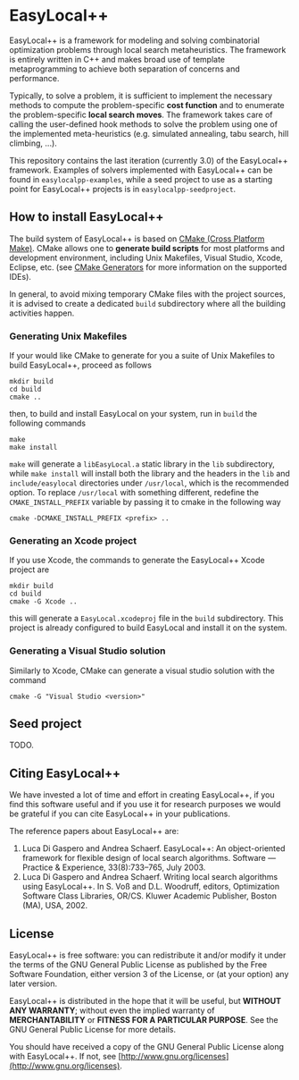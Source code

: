 # EasyLocal++

EasyLocal++ is a framework for modeling and solving combinatorial optimization problems through local search metaheuristics. The framework is entirely written in C++ and makes broad use of template metaprogramming to achieve both separation of concerns and performance. 

Typically, to solve a problem, it is sufficient to implement the necessary methods to compute the problem-specific **cost function** and to enumerate the problem-specific **local search moves**. The framework takes care of calling the user-defined hook methods to solve the problem using one of the implemented meta-heuristics (e.g. simulated annealing, tabu search, hill climbing, ...).

This repository contains the last iteration (currently 3.0) of the EasyLocal++ framework. Examples of solvers implemented with EasyLocal++ can be found in `easylocalpp-examples`, while a seed project to use as a starting point for EasyLocal++ projects is in `easylocalpp-seedproject`.

## How to install EasyLocal++

The build system of EasyLocal++ is based on [CMake (Cross Platform Make)](http://www.cmake.org). CMake allows one to **generate build scripts** for most platforms and development environment, including Unix Makefiles, Visual Studio, Xcode, Eclipse, etc. (see [CMake Generators](http://www.cmake.org/cmake/help/v3.0/manual/cmake-generators.7.html) for more information on the supported IDEs).

In general, to avoid mixing temporary CMake files with the project sources, it is advised to create a dedicated `build` subdirectory where all the building activities happen.

### Generating Unix Makefiles

If your would like CMake to generate for you a suite of Unix Makefiles to build EasyLocal++, proceed as follows

	mkdir build
	cd build
	cmake ..
	
then, to build and install EasyLocal on your system, run in `build` the following commands

    make
    make install

`make` will generate a `libEasyLocal.a` static library in the `lib` subdirectory, while `make install` will install both the library and the headers in the `lib` and `include/easylocal` directories under `/usr/local`, which is the recommended option. To replace `/usr/local` with something different, redefine the `CMAKE_INSTALL_PREFIX` variable by passing it to cmake in the following way

	cmake -DCMAKE_INSTALL_PREFIX <prefix> ..

### Generating an Xcode project

If you use Xcode, the commands to generate the EasyLocal++ Xcode project are

    mkdir build
    cd build
    cmake -G Xcode ..
    
this will generate a `EasyLocal.xcodeproj` file in the `build` subdirectory. This project is already configured to build EasyLocal and install it on the system.

### Generating a Visual Studio solution

Similarly to Xcode, CMake can generate a visual studio solution with the command

	cmake -G "Visual Studio <version>"

## Seed project

TODO.

## Citing EasyLocal++

We have invested a lot of time and effort in creating EasyLocal++, if you find this software useful and if you use it for research purposes we would be grateful if you can cite EasyLocal++ in your publications.

The reference papers about EasyLocal++ are:

1. Luca Di Gaspero and Andrea Schaerf. EasyLocal++: An object-oriented framework for flexible design of local search algorithms.  Software — Practice & Experience, 33(8):733–765, July 2003. 
2. Luca Di Gaspero and Andrea Schaerf. Writing local search algorithms using EasyLocal++. In S. Voß and D.L. Woodruff, editors,  Optimization Software Class Libraries, OR/CS. Kluwer Academic Publisher, Boston (MA), USA, 2002.

## License

EasyLocal++ is free software: you can redistribute it and/or modify it under the terms of the GNU General Public License as published by the Free Software Foundation, either version 3 of the License, or (at your option) any later version.

EasyLocal++ is distributed in the hope that it will be useful, but **WITHOUT ANY WARRANTY**; without even the implied warranty of
**MERCHANTABILITY** or **FITNESS FOR A PARTICULAR PURPOSE**.  See the GNU General Public License for more details. 

You should have received a copy of the GNU General Public License along with EasyLocal++. If not, see [http://www.gnu.org/licenses](http://www.gnu.org/licenses).

